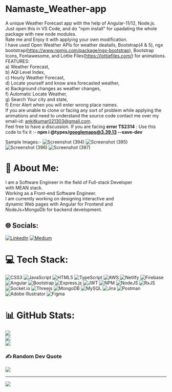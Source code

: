 # Namaste_Weather-app

A unique Weather Forecast app with the help of Angular-11/12, Node.js. <br>
Just open this in VS Code, and do "npm install" for upadating the whole package with new node modules.<br>
Rate me and Enjoy it with applying your own modification.<br>
I have used Open Weather APIs for weather deatails, Bootstrap(4 & 5), ngx bootstrap(https://www.npmjs.com/package/ngx-bootstrap), Bootstrap Icons, Fontawesome, and Lottie Files(https://lottiefiles.com/) for animations.<br>
FEATURES:<br>
a) Weather Forecast,<br>
b) AQI Level Index,<br>
c) Hourly Weather Forecast,<br>
d) Locate yourself and know area forecasted weather,<br>
e) Background changes as weather changes,<br>
f) Automatic Locate Weather,<br>
g) Search Your city and state,<br>
f) Error Alert when you will enter wrong place names.<br>
If you are unable to clone or facing any sort of problem while applying the animations and need to understand the source code contact me over my email-id: ankitkumar021303@gmail.com.<br> Feel free to have a discussion.
If you are facing **error TS2314** : Use this code to fix it :- **npm i @types/googlemaps@3.39.13 --save-dev**

Sample Images:-
![Screenshot (394)](https://user-images.githubusercontent.com/77069961/168249939-4f78be55-b8aa-4699-b953-325d76cb116f.png)
![Screenshot (395)](https://user-images.githubusercontent.com/77069961/168249963-f0f5f359-367a-40ae-9bea-46e09308b57a.png)
![Screenshot (396)](https://user-images.githubusercontent.com/77069961/168249981-4202d411-0bea-45a3-804f-8af014456bc6.png)
![Screenshot (397)](https://user-images.githubusercontent.com/77069961/168249996-a143786b-1137-477e-9b31-4580effafecf.png)

# 💫 About Me:
I am a Software Engineer in the field of Full-stack Developer <br>with MEAN stack. <br>Working as a Front-end Software Engineer.<br>I am currently working on designing interactive and <br>dynamic Web pages with Angular for Frontend and <br>NodeJs+MongoDb for backend development.<br>


## 🌐 Socials:
[![LinkedIn](https://img.shields.io/badge/LinkedIn-%230077B5.svg?logo=linkedin&logoColor=white)](https://linkedin.com/in/https://www.linkedin.com/in/itsmekit/) [![Medium](https://img.shields.io/badge/Medium-12100E?logo=medium&logoColor=white)](https://medium.com/@https://medium.com/@ankitkumar_62699) 

# 💻 Tech Stack:
![CSS3](https://img.shields.io/badge/css3-%231572B6.svg?style=flat&logo=css3&logoColor=white) ![JavaScript](https://img.shields.io/badge/javascript-%23323330.svg?style=flat&logo=javascript&logoColor=%23F7DF1E) ![HTML5](https://img.shields.io/badge/html5-%23E34F26.svg?style=flat&logo=html5&logoColor=white) ![TypeScript](https://img.shields.io/badge/typescript-%23007ACC.svg?style=flat&logo=typescript&logoColor=white) ![AWS](https://img.shields.io/badge/AWS-%23FF9900.svg?style=flat&logo=amazon-aws&logoColor=white) ![Netlify](https://img.shields.io/badge/netlify-%23000000.svg?style=flat&logo=netlify&logoColor=#00C7B7) ![Firebase](https://img.shields.io/badge/firebase-%23039BE5.svg?style=flat&logo=firebase) ![Angular](https://img.shields.io/badge/angular-%23DD0031.svg?style=flat&logo=angular&logoColor=white) ![Bootstrap](https://img.shields.io/badge/bootstrap-%23563D7C.svg?style=flat&logo=bootstrap&logoColor=white) ![Express.js](https://img.shields.io/badge/express.js-%23404d59.svg?style=flat&logo=express&logoColor=%2361DAFB) ![JWT](https://img.shields.io/badge/JWT-black?style=flat&logo=JSON%20web%20tokens) ![NPM](https://img.shields.io/badge/NPM-%23000000.svg?style=flat&logo=npm&logoColor=white) ![NodeJS](https://img.shields.io/badge/node.js-6DA55F?style=flat&logo=node.js&logoColor=white) ![RxJS](https://img.shields.io/badge/rxjs-%23B7178C.svg?style=flat&logo=reactivex&logoColor=white) ![Socket.io](https://img.shields.io/badge/Socket.io-black?style=flat&logo=socket.io&badgeColor=010101) ![Threejs](https://img.shields.io/badge/threejs-black?style=flat&logo=three.js&logoColor=white) ![MongoDB](https://img.shields.io/badge/MongoDB-%234ea94b.svg?style=flat&logo=mongodb&logoColor=white) ![MySQL](https://img.shields.io/badge/mysql-%2300f.svg?style=flat&logo=mysql&logoColor=white) ![Jira](https://img.shields.io/badge/jira-%230A0FFF.svg?style=flat&logo=jira&logoColor=white) ![Postman](https://img.shields.io/badge/Postman-FF6C37?style=flat&logo=postman&logoColor=white) ![Adobe Illustrator](https://img.shields.io/badge/adobeillustrator-%23FF9A00.svg?style=flat&logo=adobeillustrator&logoColor=white) 	![Figma](https://img.shields.io/badge/figma-%23F24E1E.svg?style=flat&logo=figma&logoColor=white)
# 📊 GitHub Stats:
![](https://github-readme-stats.vercel.app/api?username=Assassinkit&theme=chartreuse-dark&hide_border=false&include_all_commits=true&count_private=true)<br/>
![](https://github-readme-streak-stats.herokuapp.com/?user=Assassinkit&theme=chartreuse-dark&hide_border=false)<br/>
![](https://github-readme-stats.vercel.app/api/top-langs/?username=Assassinkit&theme=chartreuse-dark&hide_border=false&include_all_commits=true&count_private=true&layout=compact)

### ✍️ Random Dev Quote
![](https://quotes-github-readme.vercel.app/api?type=horizontal&theme=radical)

---
[![](https://visitcount.itsvg.in/api?id=Assassinkit&icon=0&color=0)](https://visitcount.itsvg.in)

<!-- Proudly created with GPRM ( https://gprm.itsvg.in ) -->
